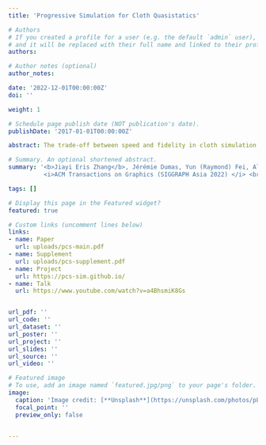 ```yaml
---
title: 'Progressive Simulation for Cloth Quasistatics'

# Authors
# If you created a profile for a user (e.g. the default `admin` user), write the username (folder name) here
# and it will be replaced with their full name and linked to their profile.
authors:

# Author notes (optional)
author_notes:

date: '2022-12-01T00:00:00Z'
doi: ''

weight: 1

# Schedule page publish date (NOT publication's date).
publishDate: '2017-01-01T00:00:00Z'

abstract: The trade-off between speed and fidelity in cloth simulation is a fundamental computational problem in computer graphics and computational design. Coarse cloth models provide the interactive performance required by designers, but they can not be simulated at higher resolutions ("up-resed") without introducing simulation artifacts and/or unpredicted outcomes, such as different folds, wrinkles and drapes. But how can a coarse simulation predict the result of an unconstrained, high-resolution simulation that has not yet been run? <br> We propose Progressive Cloth Simulation (PCS), a new forward simulation method for efficient preview of cloth quasistatics on exceedingly coarse triangle meshes with consistent and progressive improvement over a hierarchy of increasingly higher-resolution models. PCS provides an efficient coarse previewing simulation method that predicts the coarse-scale folds and wrinkles that will be generated by a corresponding converged, high-fidelity C-IPC simulation of the cloth drape's equilibrium. For each preview PCS can generate an increasing-resolution sequence of consistent models that progress towards this converged solution. This successive improvement can then be interrupted at any point, for example, whenever design parameters.

# Summary. An optional shortened abstract.
summary: '<b>Jiayi Eris Zhang</b>, Jérémie Dumas, Yun (Raymond) Fei, Alec Jacobson, Doug L. James, Danny M. Kaufman <br>
          <i>ACM Transactions on Graphics (SIGGRAPH Asia 2022) </i> <br>'

tags: []

# Display this page in the Featured widget?
featured: true

# Custom links (uncomment lines below)
links:
- name: Paper
  url: uploads/pcs-main.pdf
- name: Supplement
  url: uploads/pcs-supplement.pdf
- name: Project
  url: https://pcs-sim.github.io/
- name: Talk
  url: https://www.youtube.com/watch?v=a4BhsmiK8Gs


url_pdf: ''
url_code: ''
url_dataset: ''
url_poster: ''
url_project: ''
url_slides: ''
url_source: ''
url_video: ''

# Featured image
# To use, add an image named `featured.jpg/png` to your page's folder.
image:
  caption: 'Image credit: [**Unsplash**](https://unsplash.com/photos/pLCdAaMFLTE)'
  focal_point: ''
  preview_only: false


---
```

